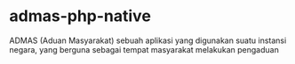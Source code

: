 # admas-php-native
ADMAS (Aduan Masyarakat) sebuah aplikasi yang digunakan suatu instansi negara, yang berguna sebagai tempat masyarakat melakukan pengaduan
